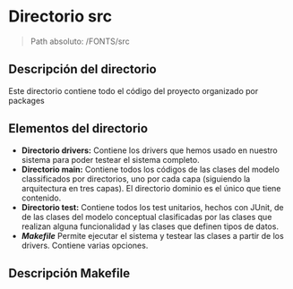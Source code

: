 # Directorio src

> Path absoluto: /FONTS/src

## Descripción del directorio
Este directorio contiene todo el código del proyecto organizado por packages

## Elementos del directorio

- **Directorio drivers:**
  Contiene los drivers que hemos usado en nuestro sistema para poder testear el sistema completo.
- **Directorio main:**
  Contiene todos los códigos de las clases del modelo classificados por directorios, uno por cada capa 
  (siguiendo la arquitectura en tres capas). El directorio dominio es el único que tiene contenido.
- **Directorio test:**
  Contiene todos los test unitarios, hechos con JUnit, de de las clases del modelo conceptual clasificadas
  por las clases que realizan alguna funcionalidad y las clases que definen tipos de datos.
- ***Makefile***
  Permite ejecutar el sistema y testear las clases a partir de los drivers. Contiene varias opciones.

## Descripción Makefile
